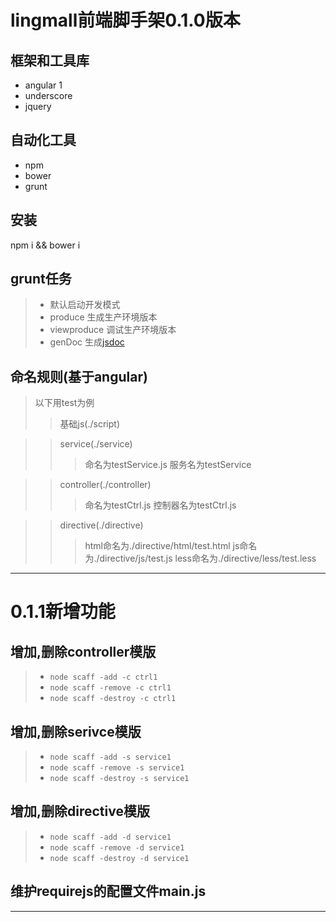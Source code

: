 # lingmall前端脚手架0.1.0版本 #

## 框架和工具库 ##
*  angular 1
*  underscore
*  jquery

## 自动化工具 ##
* npm
* bower
* grunt

## 安装 ##
npm i && bower i 

## grunt任务 ##
>* 默认启动开发模式
>* produce 生成生产环境版本
>* viewproduce 调试生产环境版本
>* genDoc 生成[jsdoc](http://usejsdoc.org/)



## 命名规则(基于angular) ##
> 以下用test为例
>> 基础js(./script)

>> service(./service)
>>> 命名为testService.js
>>>服务名为testService

>> controller(./controller)
>>> 命名为testCtrl.js
>>> 控制器名为testCtrl.js

>> directive(./directive)
>>> html命名为./directive/html/test.html
>>> js命名为./directive/js/test.js
>>> less命名为./directive/less/test.less

***
# 0.1.1新增功能 #

## 增加,删除controller模版
>*	`node scaff -add -c ctrl1`
>*	`node scaff -remove -c ctrl1`
>*	`node scaff -destroy -c ctrl1`

## 增加,删除serivce模版
>*	`node scaff -add -s service1`
>*	`node scaff -remove -s service1`
>*	`node scaff -destroy -s service1`

## 增加,删除directive模版
>*	`node scaff -add -d service1`
>*	`node scaff -remove -d service1`
>*	`node scaff -destroy -d service1`

## 维护requirejs的配置文件main.js
***





